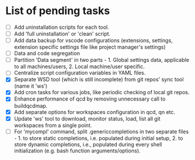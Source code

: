 # List of pending tasks

- [ ] Add uninstallation scripts for each tool.
- [ ] Add 'full uninstallation' or 'clean' script.
- [ ] Add data backup for vscode configurations (extensions, settings, extension specific settings file like project manager's settings)
- [ ] Data and code segregation
- [ ] Partition 'Data segment' in two parts - 1. Global settings data, applicable to all machines/users, 2. Local machine/user specific.
- [ ] Centralize script configuration variables in YAML files.
- [x] Separate WSD tool (which is still incomplete) from git repos' sync tool (name it 'ws')
- [x] Add cron tasks for various jobs, like periodic checking of local git repos.
- [x] Enhance performance of qcd by removing unnecessary call to buildqcdmap.
- [x] Add separate options for workspaces configuration in qcd, qn etc.
- [x] Update 'ws' tool to download, monitor status, load, list all git workspaces from a single point.
- [ ] For 'mycompl' command, split .genericcompletions in two separate files - 1. to store static completions, i.e. populated during initial setup, 2. to store dynamic completions, i.e., populated during every shell initialization (e.g. bash function arguments/options).
